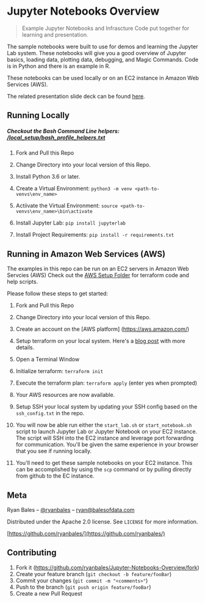 # Jupyter Notebooks Overview
> Example Jupyter Notebooks and Infrascture Code put together for learning and presentation.


The sample notebooks were built to use for demos and learning the Jupyter Lab system.  These notebooks will give you a good overview of Jupyter basics, loading data, plotting data, debugging, and Magic Commands.  Code is in Python and there is an example in R.

These notebooks can be used locally or on an EC2 instance in Amazon Web Services (AWS).

The related presentation slide deck can be found [here](https://t.co/lEfMkm0UOz).


## Running Locally
##### Checkout the Bash Command Line helpers: [/local_setup/bash_profile_helpers.txt](https://github.com/ryanbales/Jupyter-Notebooks-Overview/blob/master/local_setup/bash_profile_helpers.txt)

1. Fork and Pull this Repo

2. Change Directory into your local version of this Repo.

3. Install Python 3.6 or later.

4. Create a Virtual Environment: ```python3 -m venv <path-to-venvs\env_name>```

5. Actiivate the Virtual Environment: ```source <path-to-venvs\env_name>\bin\activate```

6. Install Jupyter Lab: ```pip install jupyterlab```

7. Install Project Requirements: ```pip install -r requirements.txt```


## Running in Amazon Web Services (AWS)
The examples in this repo can be run on an EC2 servers in Amazon Web Servcies (AWS) Check out the [AWS Setup Folder](https://github.com/ryanbales/Jupyter-Notebooks-Overview/blob/master/aws_setup/) for terraform code and help scripts.

Please follow these steps to get started:

1. Fork and Pull this Repo

2. Change Directory into your local version of this Repo.

3. Create an account on the [AWS platform] (https://aws.amazon.com/)

4. Setup terraform on your local system. Here's a [blog post](https://hackernoon.com/introduction-to-aws-with-terraform-7a8daf261dc0) with more details.

5. Open a Terminal Window

6. Initialize terraform: ```terraform init```

7. Execute the terraform plan: ```terraform apply``` (enter yes when prompted)

8. Your AWS resources are now available.

9. Setup SSH your local system by updating your SSH config based on the `ssh_config.txt` in the repo.

10.  You will now be able run either the ``start_lab.sh`` or ``start_notebook.sh`` script to launch Jupyter Lab or Jupyter Notebook on your EC2 instance.  The script will SSH into the EC2 instance and leverage port forwarding for communication.  You'll be given the same experience in your browser that you see if running locally.

11.  You'll need to get these sample notebooks on your EC2 instance.  This can be accomplished by using the ```scp``` command or by pulling directly from github to the EC instance.


## Meta

Ryan Bales – [@ryanbales](https://twitter.com/ryanbales) – ryan@balesofdata.com

Distributed under the Apache 2.0 license. See ``LICENSE`` for more information.

[https://github.com/ryanbales/](https://github.com/ryanbales/)

## Contributing

1. Fork it (<https://github.com/ryanbales/Jupyter-Notebooks-Overview/fork>)
2. Create your feature branch (`git checkout -b feature/fooBar`)
3. Commit your changes (`git commit -m "<comments>"`)
4. Push to the branch (`git push origin feature/fooBar`)
5. Create a new Pull Request
